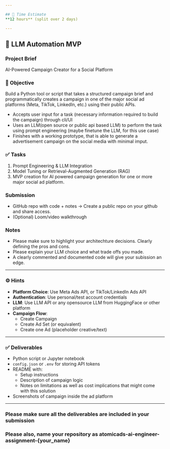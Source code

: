 ```yaml
---

## 📅 Time Estimate
**12 hours** (split over 2 days)

---
```


## 🧠 LLM Automation MVP
### Project Brief
AI-Powered Campaign Creator for a Social Platform

### 🎯 Objective
Build a Python tool or script that takes a structured campaign brief and programmatically creates a campaign in one of the major social ad platforms (Meta, TikTok, LinkedIn, etc.) using their public APIs.
- Accepts user input for a task (necessary information required to build the campaign) through cli/UI
- Uses an LLM(open source or public api based LLM) to perform the task using prompt engineering (maybe finetune the LLM, for this use case)
- Finishes with a working prototype, that is able to generate a advertisement campaign on the social media with minimal imput.

### ✅ Tasks
1. Prompt Engineering & LLM Integration  
2. Model Tuning or Retrieval-Augmented Generation (RAG)
3. MVP creation for AI powered campaign generation for one or more major social ad platform.

### Submission
- GitHub repo with code + notes -> Create a public repo on your github and share access.
- (Optional) Loom/video walkthrough

### Notes
- Please make sure to highlight your architechture decisions. Clearly defining the pros and cons.
- Please explain your LLM choice and what trade offs you made.
- A clearly commented and documented code will give your subission an edge.

---

### ⚙️ Hints
- **Platform Choice**: Use Meta Ads API, or TikTok/LinkedIn Ads API
- **Authentication**: Use personal/test account credentials
- **LLM**: Use LLM API or any opensource LLM from HuggingFace or other platform
- **Campaign Flow**:
  - Create Campaign
  - Create Ad Set (or equivalent)
  - Create one Ad (placeholder creative/text)

---

### ✅ Deliverables
- Python script or Jupyter notebook
- `config.json` or `.env` for storing API tokens
- README with:
  - Setup instructions
  - Description of campaign logic
  - Notes on limitations as well as cost implications that might come with this solution
- Screenshots of campaign inside the ad platform

---
### Please make sure all the deliverables are included in your submission ###
### Please also, name your repository as atomicads-ai-engineer-assignment-{your_name} ###